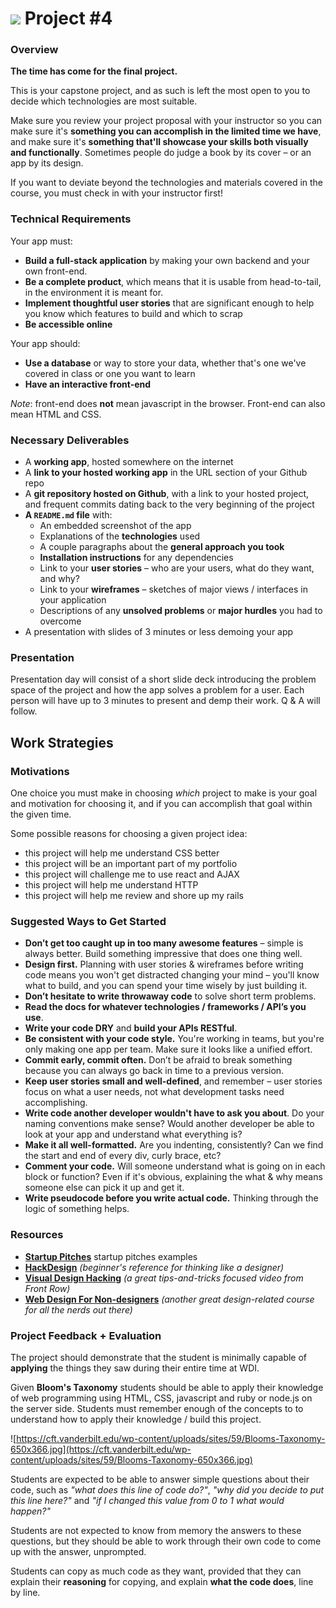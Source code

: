 # ![](https://ga-dash.s3.amazonaws.com/production/assets/logo-9f88ae6c9c3871690e33280fcf557f33.png) Project #4

### Overview

**The time has come for the final project.**

This is your capstone project, and as such is left the most open to you to decide which technologies are most suitable.

Make sure you review your project proposal with your instructor so you can make sure it's **something you can accomplish in the limited time we have**, and make sure it's **something that'll showcase your skills both visually and functionally**. Sometimes people do judge a book by its cover – or an app by its design.

If you want to deviate beyond the technologies and materials covered in the course, you must check in with your instructor first!


### Technical Requirements

Your app must:

* **Build a full-stack application** by making your own backend and your own front-end.
* **Be a complete product**, which means that it is usable from head-to-tail, in the environment it is meant for.
* **Implement thoughtful user stories** that are significant enough to help you know which features to build and which to scrap
* **Be accessible online**

Your app should:
* **Use a database** or way to store your data, whether that's one we've covered in class or one you want to learn
* **Have an interactive front-end**

*Note*: front-end does **not** mean javascript in the browser. Front-end can also mean HTML and CSS.

### Necessary Deliverables

* A **working app**, hosted somewhere on the internet
* A **link to your hosted working app** in the URL section of your Github repo
* A **git repository hosted on Github**, with a link to your hosted project, and frequent commits dating back to the very beginning of the project
* **A ``README.md`` file** with:
    * An embedded screenshot of the app
    * Explanations of the **technologies** used
    * A couple paragraphs about the **general approach you took**
    * **Installation instructions** for any dependencies
    * Link to your **user stories** – who are your users, what do they want, and why?
    * Link to your **wireframes** – sketches of major views / interfaces in your application
    * Descriptions of any **unsolved problems** or **major hurdles** you had to overcome
* A presentation with slides of 3 minutes or less demoing your app

### Presentation
Presentation day will consist of a short slide deck introducing the problem space of the project and how the app solves a problem for a user. Each person will have up to 3 minutes to present and demp their work. Q & A will follow.

## Work Strategies

### Motivations

One choice you must make in choosing *which* project to make is your goal and motivation for choosing it, and if you can accomplish that goal within the given time.

Some possible reasons for choosing a given project idea:

- this project will help me understand CSS better
- this project will be an important part of my portfolio
- this project will challenge me to use react and AJAX
- this project will help me understand HTTP
- this project will help me review and shore up my rails


### Suggested Ways to Get Started

* **Don’t get too caught up in too many awesome features** – simple is always better. Build something impressive that does one thing well.
* **Design first.** Planning with user stories & wireframes before writing code means you won't get distracted changing your mind – you'll know what to build, and you can spend your time wisely by just building it.
* **Don’t hesitate to write throwaway code** to solve short term problems.
* **Read the docs for whatever technologies / frameworks / API’s you use**.
* **Write your code DRY** and **build your APIs RESTful**.
* **Be consistent with your code style.** You're working in teams, but you're only making one app per team. Make sure it looks like a unified effort.
* **Commit early, commit often.** Don’t be afraid to break something because you can always go back in time to a previous version.
* **Keep user stories small and well-defined**, and remember – user stories focus on what a user needs, not what development tasks need accomplishing.
* **Write code another developer wouldn't have to ask you about**. Do your naming conventions make sense? Would another developer be able to look at your app and understand what everything is?
* **Make it all well-formatted.** Are you indenting, consistently? Can we find the start and end of every div, curly brace, etc?
* **Comment your code.** Will someone understand what is going on in each block or function? Even if it's obvious, explaining the what & why means someone else can pick it up and get it.
* **Write pseudocode before you write actual code.** Thinking through the logic of something helps.

### Resources

* **[Startup Pitches](https://youtu.be/PAtetNY14Eg?t=1131)** startup pitches examples
* **[HackDesign](https://hackdesign.org/lessons)** _(beginner's reference for thinking like a designer)_
* **[Visual Design Hacking](https://generalassemb.ly/online/videos/visual-design-hacking)** _(a great tips-and-tricks focused video from Front Row)_
* **[Web Design For Non-designers](https://generalassemb.ly/online/videos/web-design-for-non-designers)** _(another great design-related course for all the nerds out there)_


### Project Feedback + Evaluation
The project should demonstrate that the student is minimally capable of __applying__ the things they saw during their entire time at WDI.

Given __Bloom's Taxonomy__ students should be able to apply their knowledge of web programming using HTML, CSS, javascript and ruby or node.js on the server side. Students must remember enough of the concepts to to understand how to apply their knowledge / build this project.

![https://cft.vanderbilt.edu/wp-content/uploads/sites/59/Blooms-Taxonomy-650x366.jpg](https://cft.vanderbilt.edu/wp-content/uploads/sites/59/Blooms-Taxonomy-650x366.jpg)

Students are expected to be able to answer simple questions about their code, such as *"what does this line of code do?"*, *"why did you decide to put this line here?"* and *"if I changed this value from 0 to 1 what would happen?"*

Students are not expected to know from memory the answers to these questions, but they should be able to work through their own code to come up with the answer, unprompted.

Students can copy as much code as they want, provided that they can explain their **reasoning** for copying, and explain **what the code does**, line by line.
